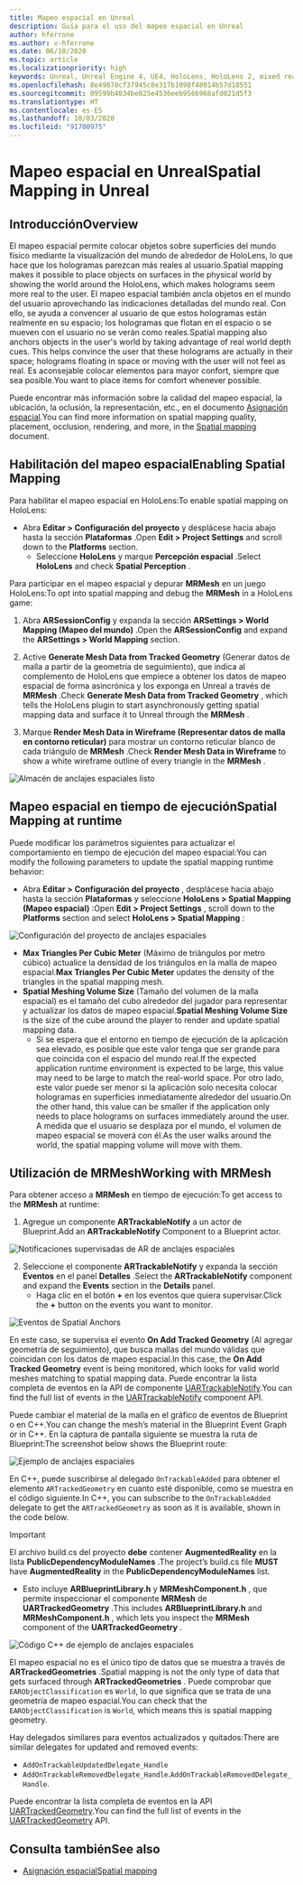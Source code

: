 ```yaml
---
title: Mapeo espacial en Unreal
description: Guía para el uso del mapeo espacial en Unreal
author: hferrone
ms.author: v-hferrone
ms.date: 06/10/2020
ms.topic: article
ms.localizationpriority: high
keywords: Unreal, Unreal Engine 4, UE4, HoloLens, HoloLens 2, mixed reality, development, features, documentation, guides, holograms, spatial mapping
ms.openlocfilehash: 8e49878cf37945c8e317b1098f48014b57d18551
ms.sourcegitcommit: 09599b4034be825e4536eeb9566968afd021d5f3
ms.translationtype: HT
ms.contentlocale: es-ES
ms.lasthandoff: 10/03/2020
ms.locfileid: "91700975"
---
```

# <a name="spatial-mapping-in-unreal"></a><span data-ttu-id="a7361-104">Mapeo espacial en Unreal</span><span class="sxs-lookup"><span data-stu-id="a7361-104">Spatial Mapping in Unreal</span></span>

## <a name="overview"></a><span data-ttu-id="a7361-105">Introducción</span><span class="sxs-lookup"><span data-stu-id="a7361-105">Overview</span></span>
<span data-ttu-id="a7361-106">El mapeo espacial permite colocar objetos sobre superficies del mundo físico mediante la visualización del mundo de alrededor de HoloLens, lo que hace que los hologramas parezcan más reales al usuario.</span><span class="sxs-lookup"><span data-stu-id="a7361-106">Spatial mapping makes it possible to place objects on surfaces in the physical world by showing the world around the HoloLens, which makes holograms seem more real to the user.</span></span> <span data-ttu-id="a7361-107">El mapeo espacial también ancla objetos en el mundo del usuario aprovechando las indicaciones detalladas del mundo real. Con ello, se ayuda a convencer al usuario de que estos hologramas están realmente en su espacio; los hologramas que flotan en el espacio o se mueven con el usuario no se verán como reales.</span><span class="sxs-lookup"><span data-stu-id="a7361-107">Spatial mapping also anchors objects in the user's world by taking advantage of real world depth cues. This helps convince the user that these holograms are actually in their space; holograms floating in space or moving with the user will not feel as real.</span></span> <span data-ttu-id="a7361-108">Es aconsejable colocar elementos para mayor confort, siempre que sea posible.</span><span class="sxs-lookup"><span data-stu-id="a7361-108">You want to place items for comfort whenever possible.</span></span>

<span data-ttu-id="a7361-109">Puede encontrar más información sobre la calidad del mapeo espacial, la ubicación, la oclusión, la representación, etc., en el documento [Asignación espacial](../../design/spatial-mapping.md).</span><span class="sxs-lookup"><span data-stu-id="a7361-109">You can find more information on spatial mapping quality, placement, occlusion, rendering, and more, in the [Spatial mapping](../../design/spatial-mapping.md) document.</span></span>

## <a name="enabling-spatial-mapping"></a><span data-ttu-id="a7361-110">Habilitación del mapeo espacial</span><span class="sxs-lookup"><span data-stu-id="a7361-110">Enabling Spatial Mapping</span></span>

<span data-ttu-id="a7361-111">Para habilitar el mapeo espacial en HoloLens:</span><span class="sxs-lookup"><span data-stu-id="a7361-111">To enable spatial mapping on HoloLens:</span></span>
- <span data-ttu-id="a7361-112">Abra **Editar > Configuración del proyecto** y desplácese hacia abajo hasta la sección **Plataformas** .</span><span class="sxs-lookup"><span data-stu-id="a7361-112">Open **Edit > Project Settings** and scroll down to the **Platforms** section.</span></span>    
    + <span data-ttu-id="a7361-113">Seleccione **HoloLens** y marque **Percepción espacial** .</span><span class="sxs-lookup"><span data-stu-id="a7361-113">Select **HoloLens** and check **Spatial Perception** .</span></span>

<span data-ttu-id="a7361-114">Para participar en el mapeo espacial y depurar **MRMesh** en un juego HoloLens:</span><span class="sxs-lookup"><span data-stu-id="a7361-114">To opt into spatial mapping and debug the **MRMesh** in a HoloLens game:</span></span>
1. <span data-ttu-id="a7361-115">Abra **ARSessionConfig** y expanda la sección **ARSettings > World Mapping (Mapeo del mundo)** .</span><span class="sxs-lookup"><span data-stu-id="a7361-115">Open the **ARSessionConfig** and expand the **ARSettings > World Mapping** section.</span></span> 

2. <span data-ttu-id="a7361-116">Active **Generate Mesh Data from Tracked Geometry** (Generar datos de malla a partir de la geometría de seguimiento), que indica al complemento de HoloLens que empiece a obtener los datos de mapeo espacial de forma asincrónica y los exponga en Unreal a través de **MRMesh** .</span><span class="sxs-lookup"><span data-stu-id="a7361-116">Check **Generate Mesh Data from Tracked Geometry** , which tells the HoloLens plugin to start asynchronously getting spatial mapping data and surface it to Unreal through the **MRMesh** .</span></span> 
3. <span data-ttu-id="a7361-117">Marque **Render Mesh Data in Wireframe (Representar datos de malla en contorno reticular)** para mostrar un contorno reticular blanco de cada triángulo de **MRMesh** .</span><span class="sxs-lookup"><span data-stu-id="a7361-117">Check **Render Mesh Data in Wireframe** to show a white wireframe outline of every triangle in the **MRMesh** .</span></span> 

![Almacén de anclajes espaciales listo](images/unreal-spatialmapping-arsettings.PNG)


## <a name="spatial-mapping-at-runtime"></a><span data-ttu-id="a7361-119">Mapeo espacial en tiempo de ejecución</span><span class="sxs-lookup"><span data-stu-id="a7361-119">Spatial Mapping at runtime</span></span>
<span data-ttu-id="a7361-120">Puede modificar los parámetros siguientes para actualizar el comportamiento en tiempo de ejecución del mapeo espacial:</span><span class="sxs-lookup"><span data-stu-id="a7361-120">You can modify the following parameters to update the spatial mapping runtime behavior:</span></span>

- <span data-ttu-id="a7361-121">Abra **Editar > Configuración del proyecto** , desplácese hacia abajo hasta la sección **Plataformas** y seleccione **HoloLens > Spatial Mapping (Mapeo espacial)** :</span><span class="sxs-lookup"><span data-stu-id="a7361-121">Open **Edit > Project Settings** , scroll down to the **Platforms** section and select **HoloLens > Spatial Mapping** :</span></span> 

![Configuración del proyecto de anclajes espaciales](images/unreal-spatialmapping-projectsettings.PNG)

- <span data-ttu-id="a7361-123">**Max Triangles Per Cubic Meter** (Máximo de triángulos por metro cúbico) actualice la densidad de los triángulos en la malla de mapeo espacial.</span><span class="sxs-lookup"><span data-stu-id="a7361-123">**Max Triangles Per Cubic Meter** updates the density of the triangles in the spatial mapping mesh.</span></span>  
- <span data-ttu-id="a7361-124">**Spatial Meshing Volume Size** (Tamaño del volumen de la malla espacial) es el tamaño del cubo alrededor del jugador para representar y actualizar los datos de mapeo espacial.</span><span class="sxs-lookup"><span data-stu-id="a7361-124">**Spatial Meshing Volume Size** is the size of the cube around the player to render and update spatial mapping data.</span></span>  
    + <span data-ttu-id="a7361-125">Si se espera que el entorno en tiempo de ejecución de la aplicación sea elevado, es posible que este valor tenga que ser grande para que coincida con el espacio del mundo real.</span><span class="sxs-lookup"><span data-stu-id="a7361-125">If the expected application runtime environment is expected to be large, this value may need to be large to match the real-world space.</span></span>  <span data-ttu-id="a7361-126">Por otro lado, este valor puede ser menor si la aplicación solo necesita colocar hologramas en superficies inmediatamente alrededor del usuario.</span><span class="sxs-lookup"><span data-stu-id="a7361-126">On the other hand, this value can be smaller if the application only needs to place holograms on surfaces immediately around the user.</span></span> <span data-ttu-id="a7361-127">A medida que el usuario se desplaza por el mundo, el volumen de mapeo espacial se moverá con él.</span><span class="sxs-lookup"><span data-stu-id="a7361-127">As the user walks around the world, the spatial mapping volume will move with them.</span></span> 

## <a name="working-with-mrmesh"></a><span data-ttu-id="a7361-128">Utilización de MRMesh</span><span class="sxs-lookup"><span data-stu-id="a7361-128">Working with MRMesh</span></span>
<span data-ttu-id="a7361-129">Para obtener acceso a **MRMesh** en tiempo de ejecución:</span><span class="sxs-lookup"><span data-stu-id="a7361-129">To get access to the **MRMesh** at runtime:</span></span>
1. <span data-ttu-id="a7361-130">Agregue un componente **ARTrackableNotify** a un actor de Blueprint.</span><span class="sxs-lookup"><span data-stu-id="a7361-130">Add an **ARTrackableNotify** Component to a Blueprint actor.</span></span> 

![Notificaciones supervisadas de AR de anclajes espaciales](images/unreal-spatialmapping-artrackablenotify.PNG)

2. <span data-ttu-id="a7361-132">Seleccione el componente **ARTrackableNotify** y expanda la sección **Eventos** en el panel **Detalles** .</span><span class="sxs-lookup"><span data-stu-id="a7361-132">Select the **ARTrackableNotify** component and expand the **Events** section in the **Details** panel.</span></span> 
    - <span data-ttu-id="a7361-133">Haga clic en el botón **+** en los eventos que quiera supervisar.</span><span class="sxs-lookup"><span data-stu-id="a7361-133">Click the **+** button on the events you want to monitor.</span></span> 

![Eventos de Spatial Anchors](images/unreal-spatialmapping-events.PNG)

<span data-ttu-id="a7361-135">En este caso, se supervisa el evento **On Add Tracked Geometry** (Al agregar geometría de seguimiento), que busca mallas del mundo válidas que coincidan con los datos de mapeo espacial.</span><span class="sxs-lookup"><span data-stu-id="a7361-135">In this case, the **On Add Tracked Geometry** event is being monitored, which looks for valid world meshes matching to spatial mapping data.</span></span> <span data-ttu-id="a7361-136">Puede encontrar la lista completa de eventos en la API de componente [UARTrackableNotify](https://docs.unrealengine.com/API/Runtime/AugmentedReality/UARTrackableNotifyComponent/index.html).</span><span class="sxs-lookup"><span data-stu-id="a7361-136">You can find the full list of events in the [UARTrackableNotify](https://docs.unrealengine.com/API/Runtime/AugmentedReality/UARTrackableNotifyComponent/index.html) component API.</span></span> 

<span data-ttu-id="a7361-137">Puede cambiar el material de la malla en el gráfico de eventos de Blueprint o en C++.</span><span class="sxs-lookup"><span data-stu-id="a7361-137">You can change the mesh’s material in the Blueprint Event Graph or in C++.</span></span> <span data-ttu-id="a7361-138">En la captura de pantalla siguiente se muestra la ruta de Blueprint:</span><span class="sxs-lookup"><span data-stu-id="a7361-138">The screenshot below shows the Blueprint route:</span></span> 

![Ejemplo de anclajes espaciales](images/unreal-spatialmapping-example.PNG)

<span data-ttu-id="a7361-140">En C++, puede suscribirse al delegado `OnTrackableAdded` para obtener el elemento `ARTrackedGeometry` en cuanto esté disponible, como se muestra en el código siguiente.</span><span class="sxs-lookup"><span data-stu-id="a7361-140">In C++, you can subscribe to the `OnTrackableAdded` delegate to get the `ARTrackedGeometry` as soon as it is available, shown in the code below.</span></span> 

> [!IMPORTANT]
> <span data-ttu-id="a7361-141">El archivo build.cs del proyecto **debe** contener **AugmentedReality** en la lista **PublicDependencyModuleNames** .</span><span class="sxs-lookup"><span data-stu-id="a7361-141">The project’s build.cs file **MUST** have **AugmentedReality** in the **PublicDependencyModuleNames** list.</span></span>
> - <span data-ttu-id="a7361-142">Esto incluye **ARBlueprintLibrary.h** y **MRMeshComponent.h** , que permite inspeccionar el componente **MRMesh** de **UARTrackedGeometry** .</span><span class="sxs-lookup"><span data-stu-id="a7361-142">This includes **ARBlueprintLibrary.h** and **MRMeshComponent.h** , which lets you inspect the **MRMesh** component of the **UARTrackedGeometry** .</span></span> 

![Código C++ de ejemplo de anclajes espaciales](images/unreal-spatialmapping-examplecode.PNG)

<span data-ttu-id="a7361-144">El mapeo espacial no es el único tipo de datos que se muestra a través de **ARTrackedGeometries** .</span><span class="sxs-lookup"><span data-stu-id="a7361-144">Spatial mapping is not the only type of data that gets surfaced through **ARTrackedGeometries** .</span></span> <span data-ttu-id="a7361-145">Puede comprobar que `EARObjectClassification` es `World`, lo que significa que se trata de una geometría de mapeo espacial.</span><span class="sxs-lookup"><span data-stu-id="a7361-145">You can check that the `EARObjectClassification` is `World`, which means this is spatial mapping geometry.</span></span> 

<span data-ttu-id="a7361-146">Hay delegados similares para eventos actualizados y quitados:</span><span class="sxs-lookup"><span data-stu-id="a7361-146">There are similar delegates for updated and removed events:</span></span> 
- `AddOnTrackableUpdatedDelegate_Handle` 
- <span data-ttu-id="a7361-147">`AddOnTrackableRemovedDelegate_Handle`.</span><span class="sxs-lookup"><span data-stu-id="a7361-147">`AddOnTrackableRemovedDelegate_Handle`.</span></span> 

<span data-ttu-id="a7361-148">Puede encontrar la lista completa de eventos en la API [UARTrackedGeometry](https://docs.unrealengine.com/API/Runtime/AugmentedReality/UARTrackedGeometry/index.html).</span><span class="sxs-lookup"><span data-stu-id="a7361-148">You can find the full list of events in the [UARTrackedGeometry](https://docs.unrealengine.com/API/Runtime/AugmentedReality/UARTrackedGeometry/index.html) API.</span></span>

## <a name="see-also"></a><span data-ttu-id="a7361-149">Consulta también</span><span class="sxs-lookup"><span data-stu-id="a7361-149">See also</span></span>
* [<span data-ttu-id="a7361-150">Asignación espacial</span><span class="sxs-lookup"><span data-stu-id="a7361-150">Spatial mapping</span></span>](../../design/spatial-mapping.md)
